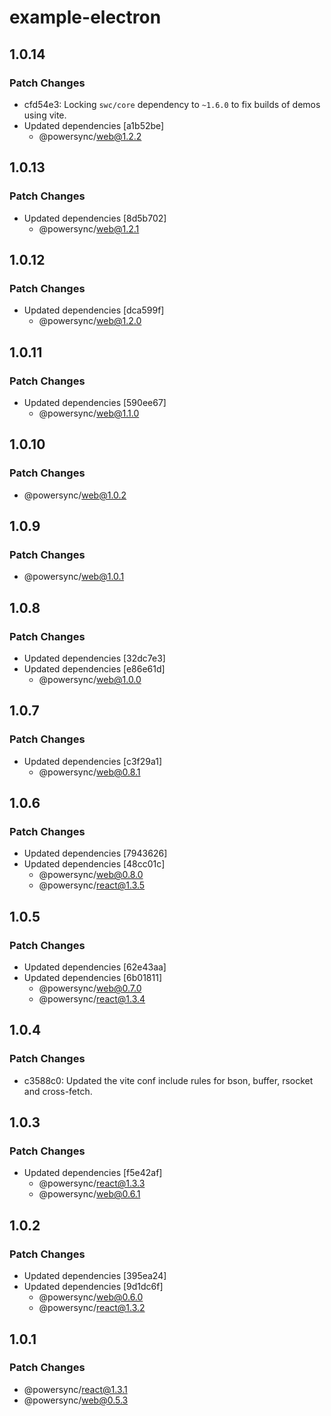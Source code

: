 # example-electron

## 1.0.14

### Patch Changes

- cfd54e3: Locking `swc/core` dependency to `~1.6.0` to fix builds of demos using vite.
- Updated dependencies [a1b52be]
  - @powersync/web@1.2.2

## 1.0.13

### Patch Changes

- Updated dependencies [8d5b702]
  - @powersync/web@1.2.1

## 1.0.12

### Patch Changes

- Updated dependencies [dca599f]
  - @powersync/web@1.2.0

## 1.0.11

### Patch Changes

- Updated dependencies [590ee67]
  - @powersync/web@1.1.0

## 1.0.10

### Patch Changes

- @powersync/web@1.0.2

## 1.0.9

### Patch Changes

- @powersync/web@1.0.1

## 1.0.8

### Patch Changes

- Updated dependencies [32dc7e3]
- Updated dependencies [e86e61d]
  - @powersync/web@1.0.0

## 1.0.7

### Patch Changes

- Updated dependencies [c3f29a1]
  - @powersync/web@0.8.1

## 1.0.6

### Patch Changes

- Updated dependencies [7943626]
- Updated dependencies [48cc01c]
  - @powersync/web@0.8.0
  - @powersync/react@1.3.5

## 1.0.5

### Patch Changes

- Updated dependencies [62e43aa]
- Updated dependencies [6b01811]
  - @powersync/web@0.7.0
  - @powersync/react@1.3.4

## 1.0.4

### Patch Changes

- c3588c0: Updated the vite conf include rules for bson, buffer, rsocket and cross-fetch.

## 1.0.3

### Patch Changes

- Updated dependencies [f5e42af]
  - @powersync/react@1.3.3
  - @powersync/web@0.6.1

## 1.0.2

### Patch Changes

- Updated dependencies [395ea24]
- Updated dependencies [9d1dc6f]
  - @powersync/web@0.6.0
  - @powersync/react@1.3.2

## 1.0.1

### Patch Changes

- @powersync/react@1.3.1
- @powersync/web@0.5.3
